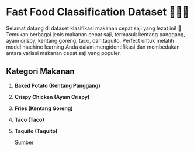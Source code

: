 # Fast Food Classification Dataset 🍟🍔🌮

Selamat datang di dataset klasifikasi makanan cepat saji yang lezat ini! 🚀 Temukan berbagai jenis makanan cepat saji, termasuk kentang panggang, ayam crispy, kentang goreng, taco, dan taquito. Perfect untuk melatih model machine learning Anda dalam mengidentifikasi dan membedakan antara variasi makanan cepat saji yang populer.

## Kategori Makanan
1. **Baked Potato (Kentang Panggang)**
2. **Crispy Chicken (Ayam Crispy)**
3. **Fries (Kentang Goreng)**
4. **Taco (Taco)**
5. **Taquito (Taquito)**

   [Sumber](https://www.kaggle.com/datasets/utkarshsaxenadn/fast-food-classification-dataset)
